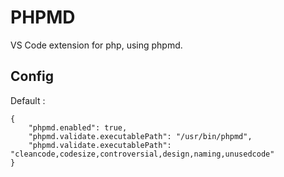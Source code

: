 # PHPMD

VS Code extension for php, using phpmd.

## Config

Default :

	{
		"phpmd.enabled": true,
		"phpmd.validate.executablePath": "/usr/bin/phpmd",
		"phpmd.validate.executablePath": "cleancode,codesize,controversial,design,naming,unusedcode"
	}